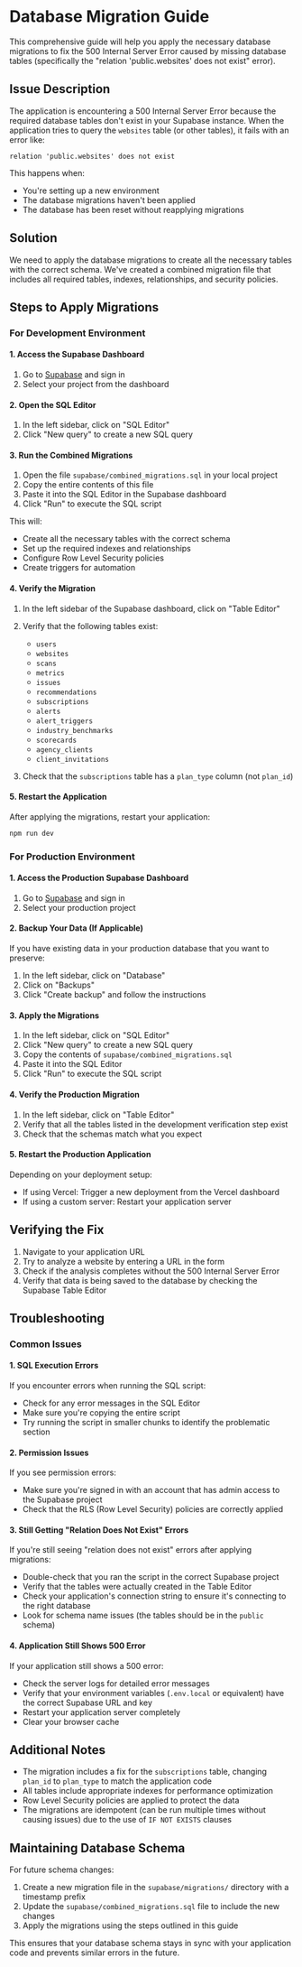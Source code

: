 # Database Migration Guide

This comprehensive guide will help you apply the necessary database migrations to fix the 500 Internal Server Error caused by missing database tables (specifically the "relation 'public.websites' does not exist" error).

## Issue Description

The application is encountering a 500 Internal Server Error because the required database tables don't exist in your Supabase instance. When the application tries to query the `websites` table (or other tables), it fails with an error like:

```
relation 'public.websites' does not exist
```

This happens when:
- You're setting up a new environment
- The database migrations haven't been applied
- The database has been reset without reapplying migrations

## Solution

We need to apply the database migrations to create all the necessary tables with the correct schema. We've created a combined migration file that includes all required tables, indexes, relationships, and security policies.

## Steps to Apply Migrations

### For Development Environment

#### 1. Access the Supabase Dashboard

1. Go to [Supabase](https://app.supabase.com/) and sign in
2. Select your project from the dashboard

#### 2. Open the SQL Editor

1. In the left sidebar, click on "SQL Editor"
2. Click "New query" to create a new SQL query

#### 3. Run the Combined Migrations

1. Open the file `supabase/combined_migrations.sql` in your local project
2. Copy the entire contents of this file
3. Paste it into the SQL Editor in the Supabase dashboard
4. Click "Run" to execute the SQL script

This will:
- Create all the necessary tables with the correct schema
- Set up the required indexes and relationships
- Configure Row Level Security policies
- Create triggers for automation

#### 4. Verify the Migration

1. In the left sidebar of the Supabase dashboard, click on "Table Editor"
2. Verify that the following tables exist:
   - `users`
   - `websites`
   - `scans`
   - `metrics`
   - `issues`
   - `recommendations`
   - `subscriptions`
   - `alerts`
   - `alert_triggers`
   - `industry_benchmarks`
   - `scorecards`
   - `agency_clients`
   - `client_invitations`

3. Check that the `subscriptions` table has a `plan_type` column (not `plan_id`)

#### 5. Restart the Application

After applying the migrations, restart your application:

```bash
npm run dev
```

### For Production Environment

#### 1. Access the Production Supabase Dashboard

1. Go to [Supabase](https://app.supabase.com/) and sign in
2. Select your production project

#### 2. Backup Your Data (If Applicable)

If you have existing data in your production database that you want to preserve:

1. In the left sidebar, click on "Database"
2. Click on "Backups"
3. Click "Create backup" and follow the instructions

#### 3. Apply the Migrations

1. In the left sidebar, click on "SQL Editor"
2. Click "New query" to create a new SQL query
3. Copy the contents of `supabase/combined_migrations.sql`
4. Paste it into the SQL Editor
5. Click "Run" to execute the SQL script

#### 4. Verify the Production Migration

1. In the left sidebar, click on "Table Editor"
2. Verify that all the tables listed in the development verification step exist
3. Check that the schemas match what you expect

#### 5. Restart the Production Application

Depending on your deployment setup:

- If using Vercel: Trigger a new deployment from the Vercel dashboard
- If using a custom server: Restart your application server

## Verifying the Fix

1. Navigate to your application URL
2. Try to analyze a website by entering a URL in the form
3. Check if the analysis completes without the 500 Internal Server Error
4. Verify that data is being saved to the database by checking the Supabase Table Editor

## Troubleshooting

### Common Issues

#### 1. SQL Execution Errors

If you encounter errors when running the SQL script:

- Check for any error messages in the SQL Editor
- Make sure you're copying the entire script
- Try running the script in smaller chunks to identify the problematic section

#### 2. Permission Issues

If you see permission errors:

- Make sure you're signed in with an account that has admin access to the Supabase project
- Check that the RLS (Row Level Security) policies are correctly applied

#### 3. Still Getting "Relation Does Not Exist" Errors

If you're still seeing "relation does not exist" errors after applying migrations:

- Double-check that you ran the script in the correct Supabase project
- Verify that the tables were actually created in the Table Editor
- Check your application's connection string to ensure it's connecting to the right database
- Look for schema name issues (the tables should be in the `public` schema)

#### 4. Application Still Shows 500 Error

If your application still shows a 500 error:

- Check the server logs for detailed error messages
- Verify that your environment variables (`.env.local` or equivalent) have the correct Supabase URL and key
- Restart your application server completely
- Clear your browser cache

## Additional Notes

- The migration includes a fix for the `subscriptions` table, changing `plan_id` to `plan_type` to match the application code
- All tables include appropriate indexes for performance optimization
- Row Level Security policies are applied to protect the data
- The migrations are idempotent (can be run multiple times without causing issues) due to the use of `IF NOT EXISTS` clauses

## Maintaining Database Schema

For future schema changes:

1. Create a new migration file in the `supabase/migrations/` directory with a timestamp prefix
2. Update the `supabase/combined_migrations.sql` file to include the new changes
3. Apply the migrations using the steps outlined in this guide

This ensures that your database schema stays in sync with your application code and prevents similar errors in the future.